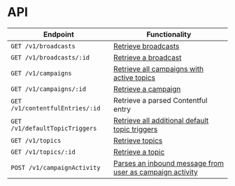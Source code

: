 # API

Endpoint                                       | Functionality                                           
---------------------------------------------- | --------------------------------------------------------
`GET /v1/broadcasts` | [Retrieve broadcasts](endpoints/broadcasts.md#retrieve-broadcast)
`GET /v1/broadcasts/:id` | [Retrieve a broadcast](endpoints/broadcasts.md#retrieve-broadcasts)
`GET /v1/campaigns` | [Retrieve all campaigns with active topics](endpoints/campaigns.md#retrieve-all-campaigns)
`GET /v1/campaigns/:id` | [Retrieve a campaign](endpoints/campaigns.md#retrieve-a-campaigns)
`GET /v1/contentfulEntries/:id` | Retrieve a parsed Contentful entry
`GET /v1/defaultTopicTriggers` | [Retrieve all additional default topic triggers](endpoints/defaultTopicTriggers.md)
`GET /v1/topics` | [Retrieve topics](endpoints/topics.md#retrieve-all-topics)
`GET /v1/topics/:id` | [Retrieve a topic](endpoints/topics.md#retrieve-a-topic)
`POST /v1/campaignActivity` | [Parses an inbound message from user as campaign activity](endpoints/campaignActivity.md)
